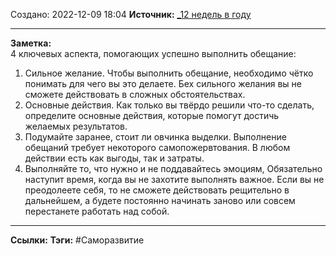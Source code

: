 Создано: 2022-12-09 18:04
**Источник:** [_12 недель в году](_12%20недель%20в%20году.md)
***
**Заметка:**  
4 ключевых аспекта, помогающих успешно выполнить обещание:
1. Сильное желание. Чтобы выполнить обещание, необходимо чётко понимать для чего вы это делаете. Бех сильного желания вы не сможете действовать в сложных обстоятельствах.
2. Основные действия. Как только вы твёрдо решили что-то сделать, определите основные действия, которые помогут достичь желаемых результатов.
3. Подумайте заранее, стоит ли овчинка выделки. Выполнение обещаний требует некоторого самопожервтования.  В любом действии есть как выгоды, так и затраты.
4. Выполняйте то, что нужно и не поддавайтесь эмоциям, Обязательно наступит время, когда вы не захотите выполнять важное. Если вы не преодолеете себя, то не сможете действовать рещительно в дальнейшем, а будете постоянно начинать заново или совсем перестанете работать над собой.
***
**Ссылки:** 
**Тэги:** #Саморазвитие 